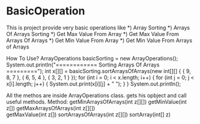 # BasicOperation
This is project provide very basic operations like 
*) Array Sorting
*) Arrays Of Arrays Sorting
*) Get Max Value From Array
*) Get Max Value From Arrays Of Arrays
*) Get Min Value From Array
*) Get Min Value From Arrays of Arrays


How To Use?
    ArrayOperations basicSorting = new ArrayOperations();
		System.out.println("============ Sorting Arrays Of Arrays =========");
		int x[][] = basicSorting.sortArraysOfArrays(new int[][] { { 9, 8, 7 }, { 6, 5, 4 }, { 3, 2, 1 } });
		for (int i = 0; i < x.length; i++) {
			for (int j = 0; j < x[i].length; j++) {
				System.out.print(x[i][j] + " ");
			}
		}
		System.out.println();
    
 All the methos are inside ArrayOperations class. gets his opbject and call useful methods.
 Method:
 getMinArraysOfArrays(int z[][])
 getMinValue(int z[])
 getMaxArraysOfArrays(int z[][])  
 getMaxValue(int z[]) 
 sortArraysOfArrays(int z[][])
 sortArray(int[] z)
